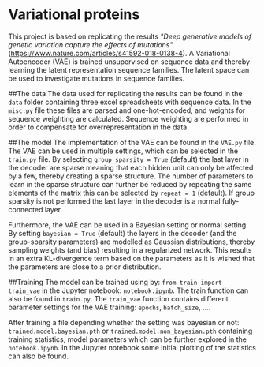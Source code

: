 # Variational proteins

This project is based on replicating the results *"Deep generative models of genetic variation capture the effects of mutations"* (https://www.nature.com/articles/s41592-018-0138-4). A Variational Autoencoder (VAE) is trained unsupervised on sequence data and thereby learning the latent representation sequence families. The latent space can be used to investigate mutations in sequence families. 

##The data 
The data used for replicating the results can be found in the `data` folder containing three excel spreadsheets with sequence data. In the `misc.py` file these files are parsed and one-hot-encoded, and weights for sequence weighting are calculated. Sequence weighting are performed in order to compensate for overrepresentation in the data. 

##The model
The implementation of the VAE can be found in the `VAE.py` file. The VAE can be used in multiple settings, which can be selected in the `train.py` file. By selecting `group_sparsity = True` (default) the last layer in the decoder are sparse meaning that each hidden unit can only be affected by a few, thereby creating a sparse structure. The number of parameters to learn in the sparse structure can further be reduced by repeating the same elements of the matrix this can be selected by `repeat = 1` (default). 
If group sparsity is not performed the last layer in the decoder is a normal fully-connected layer. 

Furthermore, the VAE can be used in a Bayesian setting or normal setting. By setting `bayesian = True` (default) the layers in the decoder (and the group-sparsity parameters) are modelled as Gaussian distributions, thereby sampling weights (and bias) resulting in a regularized network. This results in an extra KL-divergence term based on the parameters as it is wished that the parameters are close to a prior distribution. 

##Training
The model can be trained using by: `from train import train_vae` in the Jupyter notebook: `notebook.ipynb`. The train function can also be found in `train.py`. The `train_vae` function contains different parameter settings for the VAE training: `epochs`, `batch_size`, .... 

After training a file depending whether the setting was bayesian or not:  `trained.model.bayesian.pth` or `trained.model.non_bayesian.pth` containing training statistics, model parameters which can be further explored in the `notebook.ipynb`. In the Jupyter notebook some initial plotting of the statistics can also be found. 
